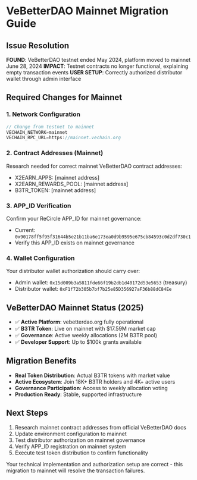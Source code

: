 # VeBetterDAO Mainnet Migration Guide

## Issue Resolution
**FOUND**: VeBetterDAO testnet ended May 2024, platform moved to mainnet June 28, 2024
**IMPACT**: Testnet contracts no longer functional, explaining empty transaction events
**USER SETUP**: Correctly authorized distributor wallet through admin interface

## Required Changes for Mainnet

### 1. Network Configuration
```javascript
// Change from testnet to mainnet
VECHAIN_NETWORK=mainnet
VECHAIN_RPC_URL=https://mainnet.vechain.org
```

### 2. Contract Addresses (Mainnet)
Research needed for correct mainnet VeBetterDAO contract addresses:
- X2EARN_APPS: [mainnet address]
- X2EARN_REWARDS_POOL: [mainnet address] 
- B3TR_TOKEN: [mainnet address]

### 3. APP_ID Verification
Confirm your ReCircle APP_ID for mainnet governance:
- Current: `0x90178ff5f95f31644b5e21b11ba6e173ea0d9b9595e675cb84593c0d2df730c1`
- Verify this APP_ID exists on mainnet governance

### 4. Wallet Configuration
Your distributor wallet authorization should carry over:
- Admin wallet: `0x15d009b3a5811fde66f19b2db1d40172d53e5653` (treasury)
- Distributor wallet: `0xF1f72b305b7bf7b25e85D356927aF36b88dC84Ee`

## VeBetterDAO Mainnet Status (2025)
- ✅ **Active Platform**: vebetterdao.org fully operational
- ✅ **B3TR Token**: Live on mainnet with $17.59M market cap
- ✅ **Governance**: Active weekly allocations (2M B3TR pool)
- ✅ **Developer Support**: Up to $100k grants available

## Migration Benefits
- **Real Token Distribution**: Actual B3TR tokens with market value
- **Active Ecosystem**: Join 18K+ B3TR holders and 4K+ active users
- **Governance Participation**: Access to weekly allocation voting
- **Production Ready**: Stable, supported infrastructure

## Next Steps
1. Research mainnet contract addresses from official VeBetterDAO docs
2. Update environment configuration to mainnet
3. Test distributor authorization on mainnet governance
4. Verify APP_ID registration on mainnet system
5. Execute test token distribution to confirm functionality

Your technical implementation and authorization setup are correct - this migration to mainnet will resolve the transaction failures.